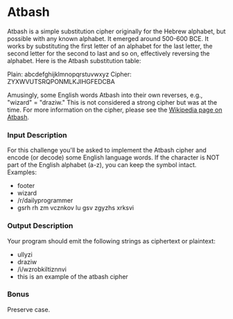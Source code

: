 # Atbash

Atbash is a simple substitution cipher originally for the Hebrew alphabet, but possible with any known alphabet. It emerged around 500-600 BCE. It works by substituting the first letter of an alphabet for the last letter, the second letter for the second to last and so on, effectively reversing the alphabet. Here is the Atbash substitution table:

Plain: abcdefghijklmnopqrstuvwxyz Cipher: ZYXWVUTSRQPONMLKJIHGFEDCBA

Amusingly, some English words Atbash into their own reverses, e.g., "wizard" = "draziw." This is not considered a strong cipher but was at the time. For more information on the cipher, please see the [Wikipedia page on Atbash](https://en.wikipedia.org/wiki/Atbash).

### Input Description
For this challenge you'll be asked to implement the Atbash cipher and encode (or decode) some English language words. If the character is NOT part of the English alphabet (a-z), you can keep the symbol intact. Examples:

* footer
* wizard
* /r/dailyprogrammer
* gsrh rh zm vcznkov lu gsv zgyzhs xrksvi


### Output Description
Your program should emit the following strings as ciphertext or plaintext:

* ullyzi
* draziw
* /i/wzrobkiltiznnvi
* this is an example of the atbash cipher 


### Bonus 

Preserve case.